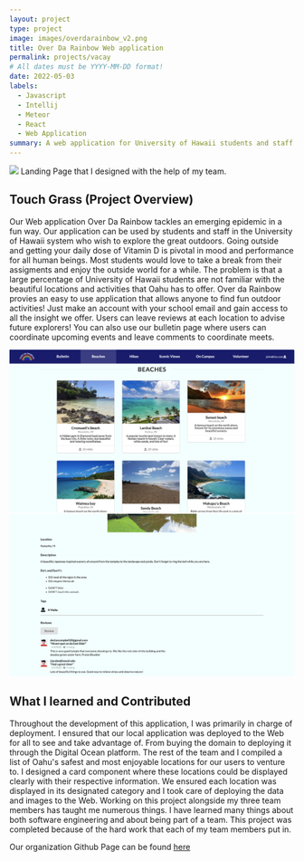 ```yaml
---
layout: project
type: project
image: images/overdarainbow_v2.png
title: Over Da Rainbow Web application
permalink: projects/vacay
# All dates must be YYYY-MM-DD format!
date: 2022-05-03
labels:
  - Javascript
  - Intellij
  - Meteor
  - React
  - Web Application
summary: A web application for University of Hawaii students and staff to find beautiful outdoor locations and activities to soak up the sun.
---
```

 <img class="ui image" src="../images/landing.png">
 Landing Page that I designed with the help of my team.


## Touch Grass (Project Overview)

Our Web application Over Da Rainbow tackles an emerging epidemic in a fun way. Our application can be used by students and staff in the University of Hawaii system who wish to explore the great outdoors. Going outside and getting your daily dose of Vitamin D is pivotal in mood and performance for all human beings. Most students would love to take a break from their assigments and enjoy the outside world for a while. The problem is that a large percentage of University of Hawaii students are not familiar with the beautiful locations and activities that Oahu has to offer. Over da Rainbow provies an easy to use application that allows anyone to find fun outdoor activities! Just make an account with your school email and gain access to all the insight we offer. Users can leave reviews at each location to advise future explorers! You can also use our bulletin page where users can coordinate upcoming events and leave comments to coordinate meets.

<img class="ui medium left floated image" src="../images/hike-page.png">  <img class="ui medium right floated image" src="../images/review.png">

## What I learned and Contributed

Throughout the development of this application, I was primarily in charge of deployment. I ensured that our local application was deployed to the Web for all to see and take advantage of. From buying the domain to deploying it through the Digital Ocean platform. The rest of the team and I compiled a list of Oahu's safest and most enjoyable locations for our users to venture to. I designed a card component where these locations could be displayed clearly with their respective information. We ensured each location was displayed in its designated category and I took care of deploying the data and images to the Web. Working on this project alongside my three team members has taught me numerous things. I have learned many things about both software engineering and about being part of a team. This project was completed because of the hard work that each of my team members put in. 

Our organization Github Page can be found [here](https://github.com/over-da-rainbow/over-da-rainbow)
